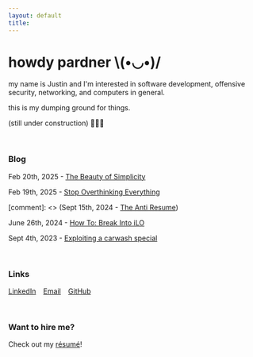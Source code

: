 ```yaml
---
layout: default
title:
---
```



# howdy pardner \\(•◡•)/

my name is Justin and I'm interested in software development, offensive security, networking, and computers in general.

this is my dumping ground for things.

(still under construction) 👷🚧🔨

<br/>

### Blog

Feb 20th, 2025 - [The Beauty of Simplicity](blog/simplicity)

Feb 19th, 2025 - [Stop Overthinking Everything](/blog/stop-overthinking-everything)

[comment]: <> (Sept 15th, 2024 - [The Anti Resume](/blog/the-anti-resume))

June 26th, 2024 - [How To: Break Into iLO](/blog/how-to-break-into-ilo)

Sept 4th, 2023 - [Exploiting a carwash special](blog/exploiting-a-carwash-special)

<br/>

### Links

[LinkedIn](https://www.linkedin.com/in/justin-sautter/) &ensp; [Email](mailto:me@justinsautter.zip) &ensp; [GitHub](https://github.com/justinsautter/)

<br/>

### Want to hire me?

Check out my [résumé](/resume.pdf)!